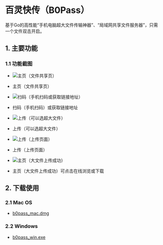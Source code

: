 # 百灵快传（B0Pass）

基于Go的高性能“手机电脑超大文件传输神器”、“局域网共享文件服务器”，只需一个文件双击开启。

## 1. 主要功能
### 1.1 功能截图

- ![主页（文件共享页）](https://raw.githubusercontent.com/bitepeng/b0pass/master/docs/images/s1.jpg)
- 主页（文件共享页）

- ![扫码（手机扫码或获取链接地址）](https://raw.githubusercontent.com/bitepeng/b0pass/master/docs/images/s2.jpg)
- 扫码（手机扫码）或获取链接地址

- ![上传（可以选超大文件）](https://raw.githubusercontent.com/bitepeng/b0pass/master/docs/images/s4.jpg)
- 上传（可以选超大文件）

- ![上传（上传页面）](https://raw.githubusercontent.com/bitepeng/b0pass/master/docs/images/s5.jpg)
- 上传（上传页面）

- ![主页（大文件上传成功）](https://raw.githubusercontent.com/bitepeng/b0pass/master/docs/images/s6.jpg)
- 主页（大文件上传成功）可点击在线浏览或下载

## 2. 下载使用
### 2.1 Mac OS
- [b0pass_mac.dmg](https://github.com/bitepeng/b0pass/blob/master/docs/release/v0.1/b0pass_mac.dmg)

### 2.2 Windows
- [b0pass_win.exe](https://github.com/bitepeng/b0pass/blob/master/docs/release/v0.1/b0pass_wn32.exe)
